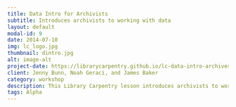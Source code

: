 ```yaml
---
title: Data Intro for Archivists
subtitle: Introduces archivists to working with data
layout: default
modal-id: 9
date: 2014-07-10
img: lc_logo.jpg
thumbnail: dintro.jpg
alt: image-alt
project-date: https://librarycarpentry.github.io/lc-data-intro-archives/
client: Jenny Bunn, Noah Geraci, and James Baker
category: workshop
description: This Library Carpentry lesson introduces archivists to working with data.
tags: Alpha
---
```

